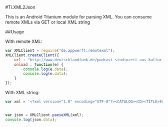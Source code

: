 #Ti.XML2Json


This is an Android Titanium module for parsing XML. You can consume remote XMLs via GET or local XML string

##Usage

With remote XML:
```javascript
var XMLClient = require("de.appwerft.remotexml");
XMLClient.createClient({
    url : "http://www.deutschlandfunk.de/podcast-studiozeit-aus-kultur-und-sozialwissenschaften.1149.de.podcast.xml",
    onload : function(e) {
        console.log(e.data);
        console.log(e.data);
    }
});
```
With  XML string:
```javascript
var xml = '<?xml version="1.0" encoding="UTF-8"?><CATALOG><CD><TITLE>Empire Burlesque</TITLE><ARTIST>Bob Dylan</ARTIST><COUNTRY>USA</COUNTRY><COMPANY>Columbia</COMPANY><PRICE>10.90</PRICE><YEAR>1985</YEAR></CD><CD><TITLE>Hide your heart</TITLE><ARTIST>Bonnie Tyler</ARTIST><COUNTRY>UK</COUNTRY><COMPANY>CBS Records</COMPANY><PRICE>9.90</PRICE><YEAR>1988</YEAR></CD><CD><TITLE>Greatest Hits</TITLE><ARTIST>Dolly Parton</ARTIST><COUNTRY>USA</COUNTRY><COMPANY>RCA</COMPANY><PRICE>9.90</PRICE><YEAR>1982</YEAR></CD><CD><TITLE>The very best of</TITLE><ARTIST>Cat Stevens</ARTIST><COUNTRY>UK</COUNTRY><COMPANY>Island</COMPANY><PRICE>8.90</PRICE><YEAR>1990</YEAR></CD></CATALOG>';


var json = XMLClient.paeseXML(xml);
console.log(json.data);
```